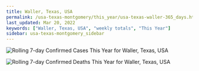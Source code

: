 ```yaml
---
title: Waller, Texas, USA
permalink: /usa-texas-montgomery/this_year/usa-texas-waller-365_days.html
last_updated: Mar 20, 2022
keywords: ["Waller, Texas, USA", "weekly totals", "This Year"]
sidebar: usa-texas-montgomery_sidebar
---
```


![Rolling 7-day Confirmed Cases This Year for Waller, Texas, USA](/covid_tracker/images/graphs/usa-texas-waller-rolling_7_days_confirmed-365_days_graph.png)

![Rolling 7-day Confirmed Deaths This Year for Waller, Texas, USA](/covid_tracker/images/graphs/usa-texas-waller-rolling_7_days_deaths-365_days_graph.png)
